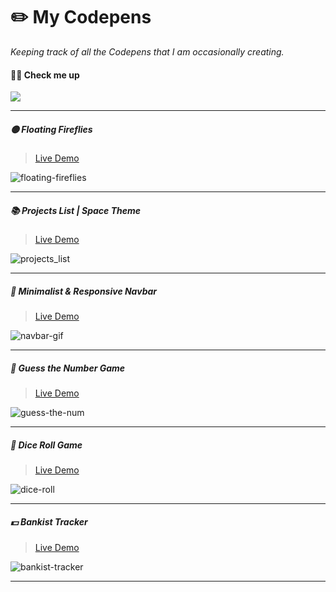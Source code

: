 # ✏️ My Codepens

*Keeping track of all the Codepens that I am occasionally creating.*

#### 🏌🏼 Check me up 
<a href="https://codepen.io/im-luka"><img src="https://img.shields.io/badge/Codepen-000000?style=for-the-badge&logo=codepen&logoColor=white" /></a>
<hr />

##### 🟡 Floating Fireflies  
> [Live Demo](https://codepen.io/im-luka/pen/vYaZwBg)  

![floating-fireflies](https://user-images.githubusercontent.com/46372998/212473308-728587a6-3059-43ea-b3af-cb7f12ce9255.gif)

---

##### 📚 Projects List | Space Theme  
> [Live Demo](https://codepen.io/im-luka/pen/wvxpPWy)  

![projects_list](https://user-images.githubusercontent.com/46372998/213801345-9e5fb2dc-25fa-45f8-be63-6449a2cd2210.png)

---

##### 🔻 Minimalist & Responsive Navbar
> [Live Demo](https://codepen.io/im-luka/pen/MWBxgGE)  

![navbar-gif](https://user-images.githubusercontent.com/46372998/213880657-48056975-f2de-4b3c-a308-c52ea6e5f27f.gif)

---

##### 💭 Guess the Number Game
> [Live Demo](https://codepen.io/im-luka/pen/gOjoyoq)  

![guess-the-num](https://user-images.githubusercontent.com/46372998/216126637-52606b7a-7ad4-429e-a63d-946ad27108f8.png)

---

##### 🎲 Dice Roll Game
> [Live Demo](https://codepen.io/im-luka/pen/ZEjPzgo)  

![dice-roll](https://user-images.githubusercontent.com/46372998/216446049-6e82816d-ac08-4030-acae-20c279bc8807.png)

---

##### 💵 Bankist Tracker
> [Live Demo](todo)  

![bankist-tracker](https://user-images.githubusercontent.com/46372998/219163257-95f40de3-6e4a-47e3-92ab-5cc175bf02dd.png)

---
